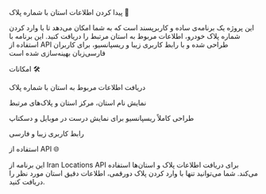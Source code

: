 پیدا کردن اطلاعات استان با شماره پلاک 🚗

این پروژه یک برنامه‌ی ساده و کاربرپسند است که به شما امکان می‌دهد تا با وارد کردن شماره پلاک خودرو، اطلاعات مربوط به استان مرتبط را دریافت کنید. این برنامه با استفاده از API طراحی شده و با رابط کاربری زیبا و ریسپانسیو، برای کاربران فارسی‌زبان بهینه‌سازی شده است


امکانات 🛠️

دریافت اطلاعات مربوط به استان با شماره پلاک

نمایش نام استان، مرکز استان و پلاک‌های مرتبط

طراحی کاملاً ریسپانسیو برای نمایش درست در موبایل و دسکتاپ

رابط کاربری زیبا و فارسی


استفاده از API 🌐

این برنامه از Iran Locations API برای دریافت اطلاعات پلاک و استان‌ها استفاده می‌کند. شما می‌توانید تنها با وارد کردن پلاک دو‌رقمی، اطلاعات دقیق استان مورد نظر را دریافت کنید.

